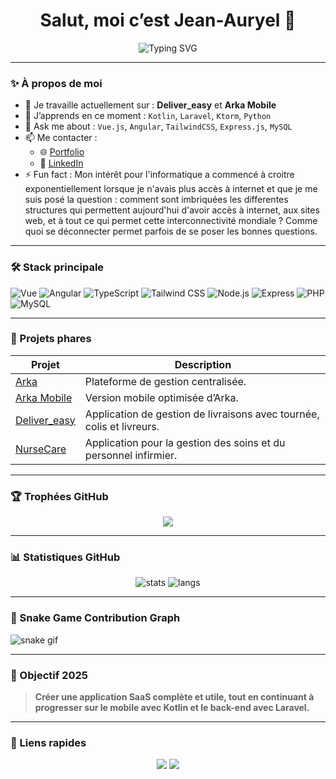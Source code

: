 <h1 align="center">Salut, moi c’est Jean-Auryel 👋</h1>
<p align="center">
  <img src="https://readme-typing-svg.demolab.com?font=Fira+Code&pause=1000&center=true&width=435&lines=Développeur+Fullstack+Web+%2F+Mobile;Passionné+par+l'innovation+numérique;Toujours+en+quête+d'apprentissage+💻" alt="Typing SVG" />
</p>

---

### ✨ À propos de moi

- 🔭 Je travaille actuellement sur : **Deliver_easy** et **Arka Mobile**
- 🌱 J’apprends en ce moment : `Kotlin`, `Laravel`, `Ktorm`, `Python`
- 💬 Ask me about : `Vue.js`, `Angular`, `TailwindCSS`, `Express.js`, `MySQL`
- 📫 Me contacter :
  - 🌐 [Portfolio](https://jeanauryel.github.io/portfolio/)
  - 💼 [LinkedIn](https://www.linkedin.com/in/jean-auryel-isma%C3%ABl-akinotcho-a60a0661?utm_source=share&utm_campaign=share_via&utm_content=profile&utm_medium=android_app)
- ⚡ Fun fact : Mon intérêt pour l'informatique a commencé à croitre exponentiellement lorsque je n'avais plus accès à internet et que je me suis posé la question : comment sont imbriquées les differentes structures qui permettent aujourd'hui d'avoir accès à internet, aux sites web, et à tout ce qui permet cette interconnectivité mondiale ? Comme quoi se déconnecter permet parfois de se poser les bonnes questions.

---

### 🛠️ Stack principale

![Vue](https://img.shields.io/badge/Vue.js-35495E?style=for-the-badge&logo=vue.js&logoColor=4FC08D)
![Angular](https://img.shields.io/badge/Angular-DD0031?style=for-the-badge&logo=angular&logoColor=white)
![TypeScript](https://img.shields.io/badge/TypeScript-007ACC?style=for-the-badge&logo=typescript)
![Tailwind CSS](https://img.shields.io/badge/TailwindCSS-38B2AC?style=for-the-badge&logo=tailwind-css)
![Node.js](https://img.shields.io/badge/Node.js-339933?style=for-the-badge&logo=node.js)
![Express](https://img.shields.io/badge/Express.js-000000?style=for-the-badge&logo=express&logoColor=white)
![PHP](https://img.shields.io/badge/PHP-777BB4?style=for-the-badge&logo=php)
![MySQL](https://img.shields.io/badge/MySQL-4479A1?style=for-the-badge&logo=mysql)

---

### 🚀 Projets phares

| Projet        | Description |
|---------------|-------------|
| [Arka](https://github.com/jeanauryel/Arka) | Plateforme de gestion centralisée. |
| [Arka Mobile](https://github.com/jeanauryel/Arka-Mobile) | Version mobile optimisée d’Arka. |
| [Deliver_easy](https://github.com/jeanauryel/Deliver_easy) | Application de gestion de livraisons avec tournée, colis et livreurs. |
| [NurseCare](https://github.com/jeanauryel/NurseCare) | Application pour la gestion des soins et du personnel infirmier. |

---

### 🏆 Trophées GitHub

<p align="center">
  <img src="https://github-profile-trophy.vercel.app/?username=jeanauryel&theme=onedark&margin-w=15&no-frame=true" />
</p>

---

### 📊 Statistiques GitHub

<p align="center">
  <img src="https://github-readme-stats.vercel.app/api?username=jeanauryel&show_icons=true&theme=radical" alt="stats" />
  <img src="https://github-readme-stats.vercel.app/api/top-langs/?username=jeanauryel&layout=compact&theme=radical" alt="langs" />
</p>

---

### 🐍 Snake Game Contribution Graph

![snake gif](https://github.com/jeanauryel/jeanauryel/blob/output/github-contribution-grid-snake.svg)

---

### 🎯 Objectif 2025

> **Créer une application SaaS complète et utile, tout en continuant à progresser sur le mobile avec Kotlin et le back-end avec Laravel.**

---

### 🔗 Liens rapides

<p align="center">
  <a href="https://jeanauryel.github.io/portfolio/"><img src="https://img.shields.io/badge/-Voir mon Portfolio-000?style=for-the-badge&logo=firefox&logoColor=white"/></a>
  <a href="https://www.linkedin.com/in/jean-auryel-isma%C3%ABl-akinotcho-a60a0661?utm_source=share&utm_campaign=share_via&utm_content=profile&utm_medium=android_app"><img src="https://img.shields.io/badge/-Me contacter sur LinkedIn-0077B5?style=for-the-badge&logo=linkedin&logoColor=white"/></a>
</p>
